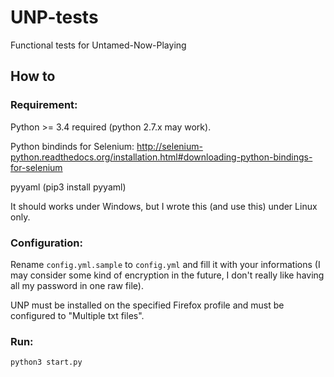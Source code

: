 # UNP-tests
Functional tests for Untamed-Now-Playing

How to
--------------------------------------

### Requirement:
Python >= 3.4 required (python 2.7.x may work).

Python bindinds for Selenium: http://selenium-python.readthedocs.org/installation.html#downloading-python-bindings-for-selenium

pyyaml (pip3 install pyyaml)

It should works under Windows, but I wrote this (and use this) under Linux only.

### Configuration:
Rename `config.yml.sample` to `config.yml` and fill it with your informations (I may consider some kind of encryption in the future, I don't really like having all my password in one raw file).

UNP must be installed on the specified Firefox profile and must be configured to "Multiple txt files".

### Run:

    python3 start.py
